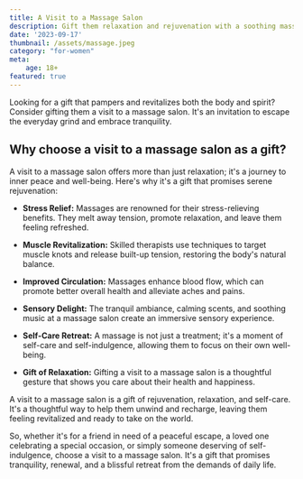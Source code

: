 ```yaml
---
title: A Visit to a Massage Salon
description: Gift them relaxation and rejuvenation with a soothing massage experience.
date: '2023-09-17'
thumbnail: /assets/massage.jpeg
category: "for-women"
meta:
    age: 18+
featured: true
---
```

Looking for a gift that pampers and revitalizes both the body and spirit? Consider gifting them a visit to a massage salon. It's an invitation to escape the everyday grind and embrace tranquility.

## Why choose a visit to a massage salon as a gift?

A visit to a massage salon offers more than just relaxation; it's a journey to inner peace and well-being. Here's why it's a gift that promises serene rejuvenation:

- **Stress Relief:** Massages are renowned for their stress-relieving benefits. They melt away tension, promote relaxation, and leave them feeling refreshed.

- **Muscle Revitalization:** Skilled therapists use techniques to target muscle knots and release built-up tension, restoring the body's natural balance.

- **Improved Circulation:** Massages enhance blood flow, which can promote better overall health and alleviate aches and pains.

- **Sensory Delight:** The tranquil ambiance, calming scents, and soothing music at a massage salon create an immersive sensory experience.

- **Self-Care Retreat:** A massage is not just a treatment; it's a moment of self-care and self-indulgence, allowing them to focus on their own well-being.

- **Gift of Relaxation:** Gifting a visit to a massage salon is a thoughtful gesture that shows you care about their health and happiness.

A visit to a massage salon is a gift of rejuvenation, relaxation, and self-care. It's a thoughtful way to help them unwind and recharge, leaving them feeling revitalized and ready to take on the world.

So, whether it's for a friend in need of a peaceful escape, a loved one celebrating a special occasion, or simply someone deserving of self-indulgence, choose a visit to a massage salon. It's a gift that promises tranquility, renewal, and a blissful retreat from the demands of daily life.
